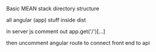 Basic MEAN stack directory structure

all angular (app) stuff inside dist

in server js comment out app.get('/')[...]

then uncomment angular route to connect front end to api
